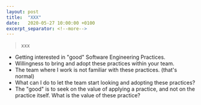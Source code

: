 ```yaml
---
layout: post
title:  "XXX"
date:   2020-05-27 10:00:00 +0100
excerpt_separator: <!--more-->
---
```


> xxx

<!--more-->

- Getting interested in "good" Software Engineering Practices.
- Willingness to bring and adopt these practices within your team.
- The team where I work is not familiar with these practices. (that's normal)
- What can I do to let the team start looking and adopting these practices?
- The "good" is to seek on the value of applying a practice, and not on the practice itself. What is the value of these practice?

